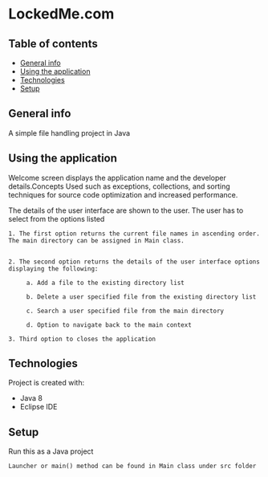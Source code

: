 # LockedMe.com

## Table of contents
* [General info](#general-info)
* [Using the application](#using-the-application)
* [Technologies](#technologies)
* [Setup](#setup)

## General info
A simple file handling project in Java

## Using the application
Welcome screen displays the application name and the developer details.Concepts Used such as
 exceptions, collections, and sorting techniques for source code optimization and increased performance.


The details of the user interface are shown to the user. The user has to select from the options listed 

 
    1. The first option returns the current file names in ascending order. The main directory can be assigned in Main class.
  

    2. The second option returns the details of the user interface options displaying the following:

         a. Add a file to the existing directory list

         b. Delete a user specified file from the existing directory list

         c. Search a user specified file from the main directory

         d. Option to navigate back to the main context

    3. Third option to closes the application

## Technologies
Project is created with:
* Java 8
* Eclipse IDE

	
## Setup
Run this as a Java project

```
Launcher or main() method can be found in Main class under src folder
```



